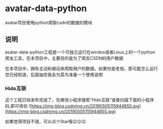 # avatar-data-python
avatar项目使用python爬取csdn的数据的模块


## 说明
 avatar-data-python工程是一个可独立运行在windos或者Linux上的一个python爬虫工具，在本项目中，主要目的是为了爬去CSDN的用户数据

在本项目中，拥有主动和被动来爬取用户的数据，如果你是老炮，那可能怎么运行您已经知道，后面抽空我会为菜鸟准备一个使用说明

### Hido互联
这个工程已经发布完成了，在微信小程序搜索“Hido互联”或者扫描下面的小程序码,即可体验
![https://img-blog.csdnimg.cn/20190505115944855.jpg](https://img-blog.csdnimg.cn/20190505115944855.jpg)

如果觉得项目不错，可以点个Star哦😉😉😉
